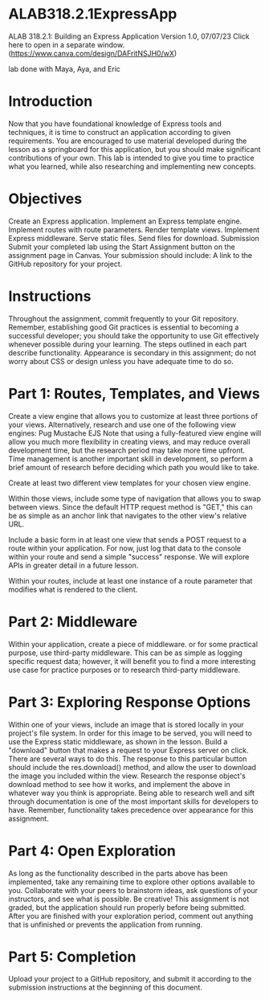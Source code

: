 # ALAB318.2.1ExpressApp
ALAB 318.2.1: Building an Express Application
Version 1.0, 07/07/23
Click here to open in a separate window. (https://www.canva.com/design/DAFritNSJH0/wX)

lab done with Maya, Aya, and Eric 

# Introduction
Now that you have foundational knowledge of Express tools and techniques, it is time to construct an application according to given requirements.
You are encouraged to use material developed during the lesson as a springboard for this application, but you should make significant contributions of your own. This lab is intended to give you time to practice what you learned, while also researching and implementing new concepts.

# Objectives
Create an Express application.
Implement an Express template engine.
Implement routes with route parameters.
Render template views.
Implement Express middleware.
Serve static files.
Send files for download.
Submission
Submit your completed lab using the Start Assignment button on the assignment page in Canvas.
Your submission should include:
A link to the GitHub repository for your project.

# Instructions
Throughout the assignment, commit frequently to your Git repository. Remember, establishing good Git practices is essential to becoming a successful developer; you should take the opportunity to use Git effectively whenever possible during your learning.
The steps outlined in each part describe functionality. Appearance is secondary in this assignment; do not worry about CSS or design unless you have adequate time to do so.

# Part 1: Routes, Templates, and Views
Create a view engine that allows you to customize at least three portions of your views. Alternatively, research and use one of the following view engines:
Pug
Mustache
EJS
Note that using a fully-featured view engine will allow you much more flexibility in creating views, and may reduce overall development time, but the research period may take more time upfront. Time management is another important skill in development, so perform a brief amount of research before deciding which path you would like to take.

Create at least two different view templates for your chosen view engine.

Within those views, include some type of navigation that allows you to swap between views. Since the default HTTP request method is "GET," this can be as simple as an anchor link that navigates to the other view's relative URL.

Include a basic form in at least one view that sends a POST request to a route within your application. For now, just log that data to the console within your route and send a simple "success" response. We will explore APIs in greater detail in a future lesson.

Within your routes, include at least one instance of a route parameter that modifies what is rendered to the client.

# Part 2: Middleware
Within your application, create a piece of middleware. or for some practical purpose, use third-party middleware. This can be as simple as logging specific request data; however, it will benefit you to find a more interesting use case for practice purposes or to research third-party middleware.

# Part 3: Exploring Response Options
Within one of your views, include an image that is stored locally in your project's file system. In order for this image to be served, you will need to use the Express static middleware, as shown in the lesson.
Build a "download" button that makes a request to your Express server on click. There are several ways to do this.
The response to this particular button should include the res.download() method, and allow the user to download the image you included within the view.
Research the response object's download method to see how it works, and implement the above in whatever way you think is appropriate. Being able to research well and sift through documentation is one of the most important skills for developers to have.
Remember, functionality takes precedence over appearance for this assignment.

# Part 4: Open Exploration
As long as the functionality described in the parts above has been implemented, take any remaining time to explore other options available to you. Collaborate with your peers to brainstorm ideas, ask questions of your instructors, and see what is possible. Be creative!
This assignment is not graded, but the application should run properly before being submitted. After you are finished with your exploration period,  comment out anything that is unfinished or prevents the application from running.

# Part 5: Completion
Upload your project to a GitHub repository, and submit it according to the submission instructions at the beginning of this document.